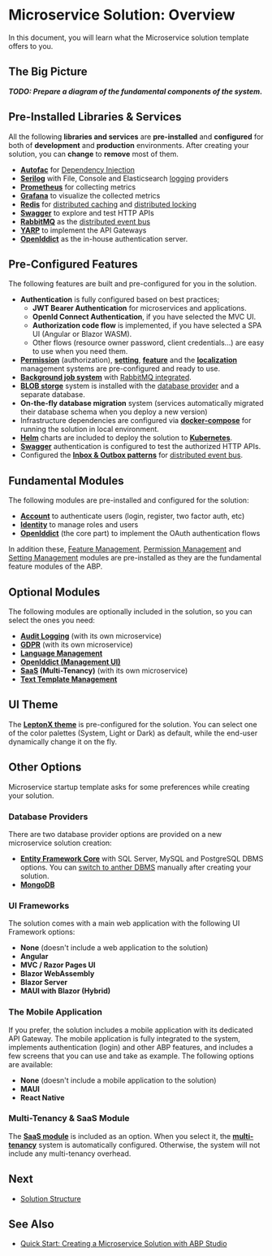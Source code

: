# Microservice Solution: Overview

In this document, you will learn what the Microservice solution template offers to you.

## The Big Picture

***TODO: Prepare a diagram of the fundamental components of the system.***

## Pre-Installed Libraries & Services

All the following **libraries and services** are **pre-installed** and **configured** for both of **development** and **production** environments. After creating your solution, you can **change** to **remove** most of them.

* **[Autofac](https://autofac.org/)** for [Dependency Injection](../../framework/fundamentals/dependency-injection.md)
* **[Serilog](https://serilog.net/)** with File, Console and Elasticsearch [logging](../../framework/fundamentals/logging.md) providers
* **[Prometheus](https://prometheus.io/)** for collecting metrics
* **[Grafana](https://grafana.com/)** to visualize the collected metrics
* **[Redis](https://redis.io/)** for [distributed caching](../../framework/fundamentals/caching.md) and [distributed locking](../../framework/infrastructure/distributed-locking.md)
* **[Swagger](https://swagger.io/)** to explore and test HTTP APIs
* **[RabbitMQ](https://www.rabbitmq.com/)** as the [distributed event bus](../../framework/infrastructure/event-bus/distributed/index.md)
* **[YARP](https://microsoft.github.io/reverse-proxy/)** to implement the API Gateways
* **[OpenIddict](https://github.com/openiddict/openiddict-core)** as the in-house authentication server.

## Pre-Configured Features

The following features are built and pre-configured for you in the solution.

* **Authentication** is fully configured based on best practices;
  * **JWT Bearer Authentication** for microservices and applications.
  * **OpenId Connect Authentication**, if you have selected the MVC UI.
  * **Authorization code flow** is implemented, if you have selected a SPA UI (Angular or Blazor WASM).
  * Other flows (resource owner password, client credentials...) are easy to use when you need them.
* **[Permission](../../framework/fundamentals/authorization.md)** (authorization), **[setting](../../framework/fundamentals/settings.md)**, **[feature](../../framework/infrastructure/features.md)** and the **[localization](../../framework/fundamentals/localization.md)** management systems are pre-configured and ready to use.
* **[Background job system](../../framework/infrastructure/background-jobs/index.md)** with [RabbitMQ integrated](../../framework/infrastructure/background-jobs/rabbitmq.md).
* **[BLOB storge](../../framework/infrastructure/blob-storing/index.md)** system is installed with the [database provider](../../framework/infrastructure/blob-storing/database.md) and a separate database.
* **On-the-fly database migration** system (services automatically migrated their database schema when you deploy a new version)
* Infrastructure dependencies are configured via **[docker-compose](https://docs.docker.com/compose/)** for running the solution in local environment.
* **[Helm](https://helm.sh/)** charts are included to deploy the solution to **[Kubernetes](https://kubernetes.io/)**.
* **[Swagger](https://swagger.io/)** authentication is configured to test the authorized HTTP APIs.
* Configured the **[Inbox & Outbox patterns](../../framework/infrastructure/event-bus/distributed/index.md#outbox--inbox-for-transactional-events)** for [distributed event bus](../../framework/infrastructure/event-bus/distributed/index.md).

## Fundamental Modules

The following modules are pre-installed and configured for the solution:

* **[Account](../../modules/account.md)** to authenticate users (login, register, two factor auth, etc)
* **[Identity](../../modules/identity.md)** to manage roles and users
* **[OpenIddict](../../modules/openiddict.md)** (the core part) to implement the OAuth authentication flows

In addition these, [Feature Management](../../modules/feature-management.md), [Permission Management](../../modules/permission-management.md) and [Setting Management](../../modules/setting-management.md) modules are pre-installed as they are the fundamental feature modules of the ABP.

## Optional Modules

The following modules are optionally included in the solution, so you can select the ones you need:

* **[Audit Logging](../../modules/audit-logging.md)** (with its own microservice)
* **[GDPR](../../modules/gdpr.md)** (with its own microservice)
* **[Language Management](../../modules/language-management.md)**
* **[OpenIddict (Management UI)](../../modules/openiddict.md)**
* **[SaaS](../../modules/saas.md) (Multi-Tenancy)** (with its own microservice)
* **[Text Template Management](../../modules/text-template-management.md)**

## UI Theme

The **[LeptonX theme](https://leptontheme.com/)** is pre-configured for the solution. You can select one of the color palettes (System, Light or Dark) as default, while the end-user dynamically change it on the fly.

## Other Options

Microservice startup template asks for some preferences while creating your solution.

### Database Providers

There are two database provider options are provided on a new microservice solution creation:

* **[Entity Framework Core](../../framework/data/entity-framework-core/index.md)** with SQL Server, MySQL and PostgreSQL DBMS options. You can [switch to anther DBMS](../../framework/data/entity-framework-core/other-dbms.md) manually after creating your solution.
* **[MongoDB](../../framework/data/mongodb/index.md)**

### UI Frameworks

The solution comes with a main web application with the following UI Framework options:

* **None** (doesn't include a web application to the solution)
* **Angular**
* **MVC / Razor Pages UI**
* **Blazor WebAssembly**
* **Blazor Server**
* **MAUI with Blazor (Hybrid)**

### The Mobile Application

If you prefer, the solution includes a mobile application with its dedicated API Gateway. The mobile application is fully integrated to the system, implements authentication (login) and other ABP features, and includes a few screens that you can use and take as example. The following options are available:

* **None** (doesn't include a mobile application to the solution)
* **MAUI**
* **React Native**

### Multi-Tenancy & SaaS Module

The **[SaaS module](../../modules/saas.md)** is included as an option. When you select it, the **[multi-tenancy](../../framework/architecture/multi-tenancy/index.md)** system is automatically configured. Otherwise, the system will not include any multi-tenancy overhead.

## Next

* [Solution Structure](solution-structure.md)

## See Also

* [Quick Start: Creating a Microservice Solution with ABP Studio](../../get-started/microservice.md)
